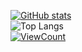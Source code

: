 [![GitHub stats](https://github-readme-stats.vercel.app/api?rank_icon=percentile&username=liyishuai&theme=transparent&count_private=true&show_icons=true&show=reviews,discussions_started,discussions_answered,prs_merged,prs_merged_percentage)](https://github.com/anuraghazra/github-readme-stats)  
![Top Langs](https://wakatime.com/share/@liyishuai/1a1abd78-42d6-44d4-9e70-e6d9b85efe87.svg)  
[![ViewCount](https://komarev.com/ghpvc/?username=liyishuai)](https://github.com/anuraghazra/github-readme-stats)
